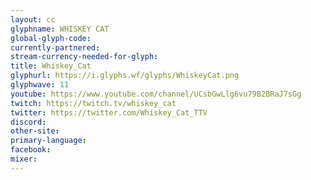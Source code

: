 ```yaml
---
layout: cc
glyphname: WHISKEY CAT
global-glyph-code: 
currently-partnered: 
stream-currency-needed-for-glyph: 
title: Whiskey_Cat
glyphurl: https://i.glyphs.wf/glyphs/WhiskeyCat.png
glyphwave: 11
youtube: https://www.youtube.com/channel/UCsbGwLlg6vu79B2BRaJ7sGg
twitch: https://twitch.tv/whiskey_cat
twitter: https://twitter.com/Whiskey_Cat_TTV
discord: 
other-site: 
primary-language: 
facebook: 
mixer: 
---
```


